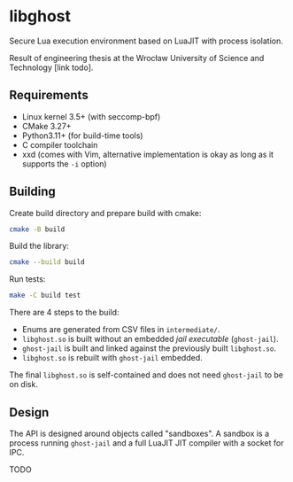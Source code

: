 # libghost

Secure Lua execution environment based on LuaJIT with process isolation.

Result of engineering thesis at the Wrocław University of Science and Technology [link todo].

## Requirements

* Linux kernel 3.5+ (with seccomp-bpf)
* CMake 3.27+
* Python3.11+ (for build-time tools)
* C compiler toolchain
* xxd (comes with Vim, alternative implementation is okay as long as it supports the `-i` option)

## Building

Create build directory and prepare build with cmake:

```sh
cmake -B build
```

Build the library:

```sh
cmake --build build
```

Run tests:

```sh
make -C build test
```

There are 4 steps to the build:

* Enums are generated from CSV files in `intermediate/`.
* `libghost.so` is built without an embedded *jail executable* (`ghost-jail`).
* `ghost-jail` is built and linked against the previously built `libghost.so`.
* `libghost.so` is rebuilt with `ghost-jail` embedded.

The final `libghost.so` is self-contained and does not need `ghost-jail` to be on disk.

## Design

The API is designed around objects called "sandboxes". A sandbox is a process running `ghost-jail` and a full LuaJIT JIT compiler with a socket for IPC.

TODO
